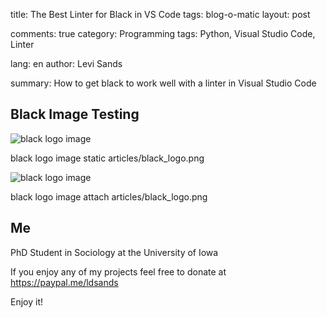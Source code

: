 title: The Best Linter for Black in VS Code
tags: blog-o-matic
layout: post
<!-- # date: YYYY-MM-DD HH:MM:SS +0500
# date: 2020-03-20 12:30:00 +0500
# date: 2020-03-20 12:00
# modified: YYYY-MM-DD HH:SS -->
comments: true
category: Programming
tags: Python, Visual Studio Code, Linter
<!-- # description: Not sure if this works -->
lang: en
author: Levi Sands
<!-- # authors: Levi Sands, Julie Sands -->
summary: How to get black to work well with a linter in Visual Studio Code


## Black Image Testing

![black logo image]({static}articles/black_logo.png)

black logo image static articles/black_logo.png

![black logo image]({attach}articles/black_logo.png)

black logo image attach articles/black_logo.png

## Me

PhD Student in Sociology at the University of Iowa

If you enjoy any of my projects feel free to donate at <https://paypal.me/ldsands>

Enjoy it!
